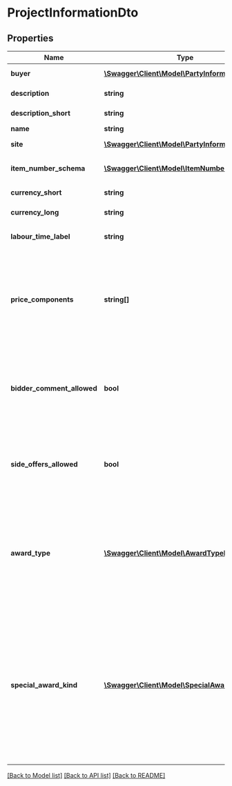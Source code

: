 # ProjectInformationDto

## Properties
Name | Type | Description | Notes
------------ | ------------- | ------------- | -------------
**buyer** | [**\Swagger\Client\Model\PartyInformationDto**](PartyInformationDto.md) | Information about the buyer. | [optional] 
**description** | **string** | Description for the project. | [optional] 
**description_short** | **string** | Short description for the project. | [optional] 
**name** | **string** | Name of the project. | [optional] 
**site** | [**\Swagger\Client\Model\PartyInformationDto**](PartyInformationDto.md) | Information about the site. | [optional] 
**item_number_schema** | [**\Swagger\Client\Model\ItemNumberSchemaDto**](ItemNumberSchemaDto.md) | The ItemNumberSchema used in the project. | [optional] 
**currency_short** | **string** | Short label for the currency used. | [optional] 
**currency_long** | **string** | Full label of the currency used. | [optional] 
**labour_time_label** | **string** | Label for the labour time part of prices used in the project. | [optional] 
**price_components** | **string[]** | Labels for the price components used in the project. Caution: Removal of a price component will trigger to have dependent price informations be deleted in IElements that use this property. | [optional] 
**bidder_comment_allowed** | **bool** | This bool indicates if this project allows the bidder to add bidder comments. Bidder comments are a way to attach clarifying information when submitting an offer. | 
**side_offers_allowed** | **bool** | This property indicates if the project should allow side offers from contractors. In GAEB, a side offer would typically be in exchange phase 85. | 
**award_type** | [**\Swagger\Client\Model\AwardTypeDto**](AwardTypeDto.md) | This enumeration describes the type of the award / procurement process. If this is used in a GAEB context, more information about award types can be found in the German VOB/A rules and the GAEB standard | 
**special_award_kind** | [**\Swagger\Client\Model\SpecialAwardKindDto**](SpecialAwardKindDto.md) | This enumeration describes awards for project that are not just a regular procurement. For example, it can be used to describe recurring maintenance or an outline contract (German: Rahmenvertrag) which just specifies services and prices but may be requested on demand when necessary | 

[[Back to Model list]](../README.md#documentation-for-models) [[Back to API list]](../README.md#documentation-for-api-endpoints) [[Back to README]](../README.md)


